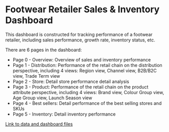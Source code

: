 
# Footwear Retailer Sales & Inventory Dashboard


This dashboard is constructed for tracking performance of a footwear retailer, including sales performance, growth rate, inventory status, etc.


There are 6 pages in the dashboard:
* Page 0 - Overview: Overview of sales and inventory performance
* Page 1 - Distribution: Performance of the retail chain on the distribution perspective, including 4 views: Region view, Channel view, B2B/B2C view, Trade Term view
* Page 2 - Store: Detail store performance detail analysis
* Page 3 - Product: Performance of the retail chain on the product attribute perspective, including 4 views: Brand view, Colour Group view, Age Group view, Launch Season view
* Page 4 - Best sellers: Detail performance of the best selling stores and SKUs
* Page 5 - Inventory: Detail inventory performance

[Link to data and dashboard files](https://drive.google.com/drive/folders/1Sg2WM27fsF2E20uJYUSaWYAKeGrGKY7q?usp=sharing)
